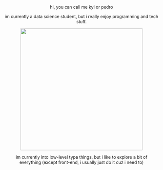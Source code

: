 <div style="text-align: center;">
<p>hi, you can call me kyl or pedro</p>
<p>im currently a data science student, but i really enjoy programming and tech stuff.</p>
<img src="https://i.imgur.com/edKuqPI.gif" width="400"/>
<p>im currently into low-level typa things, but i like to explore a bit of everything (except front-end, i usually just do it cuz i need to)</p>
</div>
